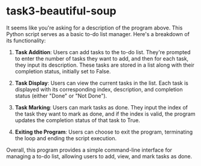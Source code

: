 # task3-beautiful-soup
It seems like you're asking for a description of the program above. This Python script serves as a basic to-do list manager. Here's a breakdown of its functionality:

1. **Task Addition**: Users can add tasks to the to-do list. They're prompted to enter the number of tasks they want to add, and then for each task, they input its description. These tasks are stored in a list along with their completion status, initially set to False.

2. **Task Display**: Users can view the current tasks in the list. Each task is displayed with its corresponding index, description, and completion status (either "Done" or "Not Done").

3. **Task Marking**: Users can mark tasks as done. They input the index of the task they want to mark as done, and if the index is valid, the program updates the completion status of that task to True.

4. **Exiting the Program**: Users can choose to exit the program, terminating the loop and ending the script execution.

Overall, this program provides a simple command-line interface for managing a to-do list, allowing users to add, view, and mark tasks as done.
